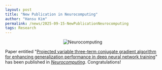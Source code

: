 ```yaml
---
layout: post
title: "New Publication in Neurocomputing"
author: "Hansu Kim"
permalink: /news/2025-09-15-NewPublicationNeurocomputing
tags: Research
---
```

   
<div style="display: flex; justify-content: center;">
  <img src="https://github.com/user-attachments/assets/70cf50d8-9755-474f-84cc-bc5391e48985" 
       alt="Neurocomputing"
       style="max-width: 100%; height: auto; width: auto; max-height: 50vh; object-fit: contain;">
</div>   
   
Paper entitled "[Projected variable three-term conjugate gradient algorithm for enhancing generalization performance in deep neural network training](https://doi.org/10.1016/j.neucom.2025.131568)" has been published in _[Neurocomputing](https://www.sciencedirect.com/journal/neurocomputing)_. Congratulations!  
